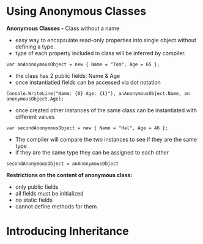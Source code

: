# Using Anonymous Classes

**Anonymous Classes -** Class without a name

+ easy way to encapsulate read-only properties into single object without defining a type.
+ type of each property included in class will be inferred by compiler.

```CSharp
var anAnonoymousObject = new { Name = "Tom", Age = 65 };
```
+ the class has 2 public fields: Name & Age
+ once instantiatied fields can be accessed via dot notation

```CSharp
Console.WriteLine("Name: {0} Age: {1}"), anAnonymousObject.Name, an anonymousObject.Age);
```
+ once created other instances of the same class can be instantiated with different values

```CSharp
var secondAnonymousObject = new { Name = "Hal", Age = 46 };
```
+ The compiler will compare the two instances to see if they are the same type
+ if they are the same type they can be assigned to each other

```CSharp
secondAnonymousObject = anAnonymousObject
```
**Restrictions on the content of anonymous class:**
+ only public fields
+ all fields must be initialized
+ no static fields
+ cannot define methods for them

# Introducing Inheritance

